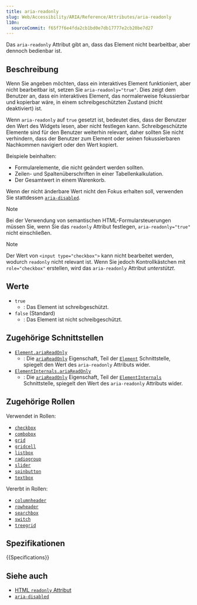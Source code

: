 ```yaml
---
title: aria-readonly
slug: Web/Accessibility/ARIA/Reference/Attributes/aria-readonly
l10n:
  sourceCommit: f65f7f6e4fda2cb1bd0e7db17777e2cb20be7d27
---
```


Das `aria-readonly` Attribut gibt an, dass das Element nicht bearbeitbar, aber dennoch bedienbar ist.

## Beschreibung

Wenn Sie angeben möchten, dass ein interaktives Element funktioniert, aber nicht bearbeitbar ist, setzen Sie `aria-readonly="true"`. Dies zeigt dem Benutzer an, dass ein interaktives Element, das normalerweise fokussierbar und kopierbar wäre, in einem schreibgeschützten Zustand (nicht deaktiviert) ist.

Wenn `aria-readonly` auf `true` gesetzt ist, bedeutet dies, dass der Benutzer den Wert des Widgets lesen, aber nicht festlegen kann. Schreibgeschützte Elemente sind für den Benutzer weiterhin relevant, daher sollten Sie nicht verhindern, dass der Benutzer zum Element oder seinen fokussierbaren Nachkommen navigiert oder den Wert kopiert.

Beispiele beinhalten:

- Formularelemente, die nicht geändert werden sollten.
- Zeilen- und Spaltenüberschriften in einer Tabellenkalkulation.
- Der Gesamtwert in einem Warenkorb.

Wenn der nicht änderbare Wert nicht den Fokus erhalten soll, verwenden Sie stattdessen [`aria-disabled`](/de/docs/Web/Accessibility/ARIA/Reference/Attributes/aria-disabled).

> [!NOTE]
> Bei der Verwendung von semantischen HTML-Formularsteuerungen müssen Sie, wenn Sie das `readonly` Attribut festlegen, `aria-readonly="true"` nicht einschließen.

> [!NOTE]
> Der Wert von `<input type="checkbox">` kann nicht bearbeitet werden, wodurch `readonly` nicht relevant ist. Wenn Sie jedoch Kontrollkästchen mit `role="checkbox"` erstellen, wird das `aria-readonly` Attribut _unterstützt_.

## Werte

- `true`
  - : Das Element ist schreibgeschützt.
- `false` (Standard)
  - : Das Element ist nicht schreibgeschützt.

## Zugehörige Schnittstellen

- [`Element.ariaReadOnly`](/de/docs/Web/API/Element/ariaReadOnly)
  - : Die [`ariaReadOnly`](/de/docs/Web/API/Element/ariaReadOnly) Eigenschaft, Teil der [`Element`](/de/docs/Web/API/Element) Schnittstelle, spiegelt den Wert des `aria-readonly` Attributs wider.
- [`ElementInternals.ariaReadOnly`](/de/docs/Web/API/ElementInternals/ariaReadOnly)
  - : Die [`ariaReadOnly`](/de/docs/Web/API/ElementInternals/ariaReadOnly) Eigenschaft, Teil der [`ElementInternals`](/de/docs/Web/API/ElementInternals) Schnittstelle, spiegelt den Wert des `aria-readonly` Attributs wider.

## Zugehörige Rollen

Verwendet in Rollen:

- [`checkbox`](/de/docs/Web/Accessibility/ARIA/Reference/Roles/checkbox_role)
- [`combobox`](/de/docs/Web/Accessibility/ARIA/Reference/Roles/combobox_role)
- [`grid`](/de/docs/Web/Accessibility/ARIA/Reference/Roles/grid_role)
- [`gridcell`](/de/docs/Web/Accessibility/ARIA/Reference/Roles/gridcell_role)
- [`listbox`](/de/docs/Web/Accessibility/ARIA/Reference/Roles/listbox_role)
- [`radiogroup`](/de/docs/Web/Accessibility/ARIA/Reference/Roles/radiogroup_role)
- [`slider`](/de/docs/Web/Accessibility/ARIA/Reference/Roles/slider_role)
- [`spinbutton`](/de/docs/Web/Accessibility/ARIA/Reference/Roles/spinbutton_role)
- [`textbox`](/de/docs/Web/Accessibility/ARIA/Reference/Roles/textbox_role)

Vererbt in Rollen:

- [`columnheader`](/de/docs/Web/Accessibility/ARIA/Reference/Roles/columnheader_role)
- [`rowheader`](/de/docs/Web/Accessibility/ARIA/Reference/Roles/rowheader_role)
- [`searchbox`](/de/docs/Web/Accessibility/ARIA/Reference/Roles/searchbox_role)
- [`switch`](/de/docs/Web/Accessibility/ARIA/Reference/Roles/switch_role)
- [`treegrid`](/de/docs/Web/Accessibility/ARIA/Reference/Roles/treegrid_role)

## Spezifikationen

{{Specifications}}

## Siehe auch

- [HTML `readonly` Attribut](/de/docs/Web/HTML/Attributes/readonly)
- [`aria-disabled`](/de/docs/Web/Accessibility/ARIA/Reference/Attributes/aria-disabled)
